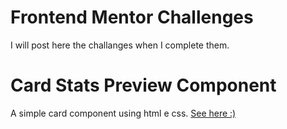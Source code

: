 # Frontend Mentor Challenges

I will post here the challanges when I complete them.

# Card Stats Preview Component
<p>A simple card component using html e css. <a href="https://lucasazs.github.io/frontend-mentor-challenges/stats-preview-card-component/" >See here :)</a></p>

